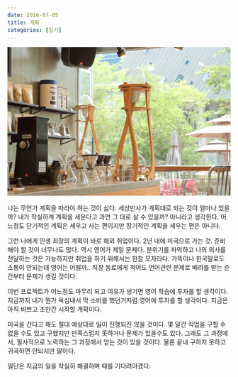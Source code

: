 ```yaml
---
date: 2016-07-05
title: 계획
categories: [일기]
---
```


![#r-d1x #summicron50 #cafealegria](./EPSN2672.jpg)

나는 무언가 계획을 따라야 하는 것이 싫다. 세상만사가 계획대로 되는 것이 얼마나 있을까? 내가 착실하계 계획을 세운다고 과연 그 대로 살 수 있을까? 아니라고 생각한다. 어느정도 단기적인 계획은 세우고 사는 편이지만 장기적인 계획을 세우는 편은 아니다.

그런 나에게 인생 최장의 계획이 바로 해외 취업이다. 2년 내에 미국으로 가는 것. 준비해야 할 것이 너무나도 많다. 역시 영어가 제일 문제다. 분위기를 파악하고 나의 의사를 전달하는 것은 가능하지만 취업을 하기 위해서는 한참 모자라다. 가뜩이나 한국말로도 소통이 안되는데 영어는 어떨까.. 직장 동료에게 적어도 언어관련 문제로 배려를 받는 순간부터 문제가 생길 것이다.

이번 프로젝트가 어느정도 마무리 되고 여유가 생기면 영어 학습에 투자를 할 생각이다. 지금까지 내가 뭔가 욕심내서 막 소비를 했던거처럼 영어에 투자를 할 생각이다. 지금은 아직 바쁘고 조만간 시작할 계획이다.

미국을 간다고 해도 절대 예상대로 일이 진행되진 않을 것이다. 몇 달간 직업을 구할 수 없을 수도 있고 구했지만 만족스럽지 못하거나 문제가 있을수도 있다. 그래도 그 과정에서, 필사적으로 노력하는 그 과정에서 얻는 것이 있을 것이다. 물론 끝내 구하지 못하고 귀국하면 안되지만 말이다.

일단은 지금의 일을 착실히 해결하며 때를 기다려야겠다.
